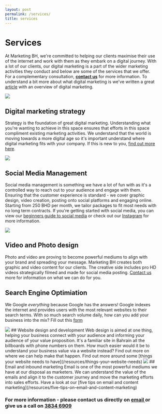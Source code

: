 ```yaml
---
layout: post
permalink: /services/
title: services
---
```


# Services

At Marketing BH, we're committed to helping our clients maximise their use of the internet and work with them as they embark on a digital journey. With a lot of our clients, our digital marketing is a part of the wider marketing activities they conduct and below are some of the services that we offer. For a complementary consultation, **[contact us](/contact)** for more information. To understand a bit more about what digital marketing is we've written a great [article](/resources/what-is-digital-marketing/) with an overview of digital marketing.

<img src="https://instagram.fbah6-1.fna.fbcdn.net/vp/77d3b226bb9851c57ed39593d925c900/5B1CFC23/t51.2885-15/s1080x1080/e35/25017858_1966367843621756_6204457765222481920_n.jpg">

## Digital marketing strategy
Strategy is the foundation of great digital marketing. Understanding what you're wanting to achieve in this space ensures that efforts in this space compliment existing marketing activities. We understand that the world is moving towards a more digital age so it's important understand where digital marketing fits with your company. If this is new to you, [find out more here](/resources/digital-marketing-strategy).

<img src="https://images.unsplash.com/photo-1480694313141-fce5e697ee25?ixlib=rb-0.3.5&ixid=eyJhcHBfaWQiOjEyMDd9&s=52a4afb57f457d834800bdcf0c837824&auto=format&fit=crop&w=1350&q=80">

## Social Media Management
Social media management is something we have a lot of fun with as it's a controlled way to reach out to your audience and engage with them. Ensuring that the customer experience is standard - we cover graphic design, video creation, posting onto social platforms and engaging online. Starting from 250 BHD per month, we tailor packages to fit most needs with no long term contracts. If you're getting started with social media, you can view our [beginners guide to social media](/resources/10-tips-for-social-media) or check out our [Instagram](https://www.instagram.com/marketingbh/) for more information.

<img src="https://images.unsplash.com/photo-1479909031872-133432b2d7c1?auto=format&fit=crop&w=2550&q=80">

## Video and Photo design
Photo and video are proving to become powerful mediums to align with your brand and spreading your message. Marketing BH creates both graphic and video content for our clients. The creative side includes pro HD videos strategically filmed and made for social media posting. [Contact us](/contact) more for information on what we can do for you.

## Search Engine Optimiation
We Google *everything* because Google has the answers! Google indexes the internet and provides users with the most relevant websites to their search terms. With so much search volume daily, how can you add your business into the mix? Fill out this [form](https://goo.gl/forms/OPpWjx7sogd3cfCU2)

<img src="https://images.unsplash.com/photo-1461749280684-dccba630e2f6?ixlib=rb-0.3.5&ixid=eyJhcHBfaWQiOjEyMDd9&s=e5a31d03ddee66863a599421f792e07b&auto=format&fit=crop&w=2550&q=80">
## Website design and development
Web design is aimed at one thing, helping your business connect with your audience and informing your audience of your value proposition. It's a familiar site in Bahrain all the billboards with phone numbers on them. How much easier would it be to understand your business value via a website instead? Find out more on where we can help make that happen. Find out more around some [things your website needs to have](/resources/things-your-website-needs)

<img src="https://images.unsplash.com/photo-1486312338219-ce68d2c6f44d?ixlib=rb-0.3.5&s=e70e92b88f91e8766a67fd81d719b77a&auto=format&fit=crop&w=1052&q=80">
## Email and inbound marketing
Email is one of the most powerful mediums we have at our disposal as marketers. We can understand the value of the emails and align it to the customer journey and move the marketing efforts into sales efforts. Have a look at our [five tips on email and content marketing](/resources/five-tips-on-email-and-content-marketing)

### For more information - please contact us directly on <a href = "mailto: davis@marketingbh.com"> email </a> or give us a call on <a href="tel:+973383446909"> 3834 6909</a>
